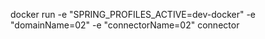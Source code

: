 docker run -e "SPRING_PROFILES_ACTIVE=dev-docker" -e "domainName=02" -e "connectorName=02" connector